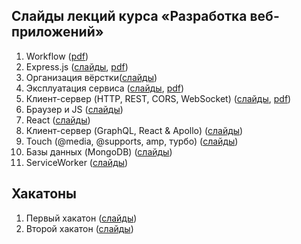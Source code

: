 ## Слайды лекций курса «Разработка веб-приложений»

1. Workflow ([pdf](https://github.com/urfu-2017/webdev-slides/files/1741040/default.pdf))
1. Express.js ([слайды](http://urfu-2017.github.io/webdev-slides/02-express/index.html), [pdf](02-express/index.pdf))
1. Организация вёрстки([слайды](http://urfu-2017.github.io/webdev-slides/03-bem/lection/index.html))
1. Эксплуатация сервиса ([слайды](http://urfu-2017.github.io/webdev-slides/04-operating/index.html), [pdf](04-operating/index.pdf))
1. Клиент-сервер (HTTP, REST, CORS, WebSocket) ([слайды](http://urfu-2017.github.io/webdev-slides/05-client-server/index.html), [pdf](05-client-server/index.pdf))
1. Браузер и JS ([слайды](http://urfu-2017.github.io/webdev-slides/06-browser-and-js/lection/index.html))
1. React ([слайды](http://urfu-2017.github.io/webdev-slides/07-react/index.html))
1. Клиент-сервер (GraphQL, React & Apollo) ([слайды](http://urfu-2017.github.io/webdev-slides/08-client-server/index.html))
1. Touch (@media, @supports, amp, турбо) ([слайды](http://urfu-2017.github.io/webdev-slides/09-touch/index.html))
1. Базы данных (MongoDB) ([слайды](http://urfu-2017.github.io/webdev-slides/10-mongodb/lection/index.html))
1. ServiceWorker ([слайды](https://yadi.sk/i/P9k4yIvJ3U6Jj3))

## Хакатоны

1. Первый хакатон ([слайды](http://urfu-2017.github.io/webdev-slides/hackatone-01/index.html))
1. Второй хакатон ([слайды](http://urfu-2017.github.io/webdev-slides/hackatone-02/index.html))
